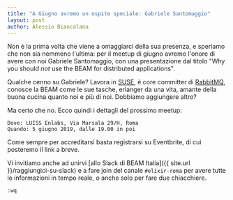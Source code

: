```yaml
---
title: "A Giugno avremo un ospite speciale: Gabriele Santomaggio"
layout: post
author: Alessio Biancalana
---
```


Non è la prima volta che viene a omaggiarci della sua presenza, e speriamo che non sia nemmeno l'ultima: per il meetup di giugno avremo l'onore di avere con noi Gabriele Santomaggio, con una presentazione dal titolo "Why you should *not* use the BEAM for distributed applications".

Qualche cenno su Gabriele? Lavora in [SUSE](https://www.suse.com/), è core committer di [RabbitMQ](https://www.rabbitmq.com/), conosce la BEAM come le sue tasche, erlanger da una vita, amante della buona cucina quanto noi e più di noi. Dobbiamo aggiungere altro?

Ma certo che no. Ecco quindi i dettagli del prossimo meetup:

```
Dove: LUISS Enlabs, Via Marsala 29/H, Roma
Quando: 5 giugno 2019, dalle 19.00 in poi
```

Come sempre per accreditarsi basta registrarsi su Eventbrite, di cui posteremo il link a breve.

Vi invitiamo anche ad unirvi [allo Slack di BEAM Italia]({{ site.url }}/raggiungici-su-slack) e a fare join del canale `#elixir-roma` per avere tutte le informazioni in tempo reale, o anche solo per fare due chiacchiere.

```vi
:wq
```
